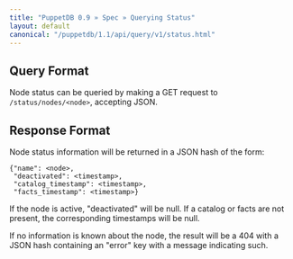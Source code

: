 ```yaml
---
title: "PuppetDB 0.9 » Spec » Querying Status"
layout: default
canonical: "/puppetdb/1.1/api/query/v1/status.html"
---
```


## Query Format

Node status can be queried by making a GET request to `/status/nodes/<node>`,
accepting JSON.

## Response Format

Node status information will be returned in a JSON hash of the form:

    {"name": <node>,
     "deactivated": <timestamp>,
     "catalog_timestamp": <timestamp>,
     "facts_timestamp": <timestamp>}

If the node is active, "deactivated" will be null. If a catalog or facts are
not present, the corresponding timestamps will be null.

If no information is known about the node, the result will be a 404 with a JSON
hash containing an "error" key with a message indicating such.
